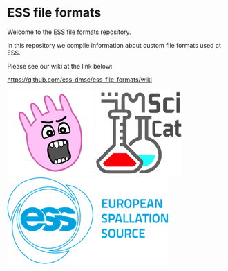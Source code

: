 # ESS file formats



Welcome to the ESS file formats repository.

In this repository we compile information about custom file formats used at ESS.

Please see our wiki at the link below:

https://github.com/ess-dmsc/ess_file_formats/wiki



![DMSC](assets/screamingudder.png) ![DMSC](assets/SciCat.png) ![DMSC](assets/esslogo.png)
